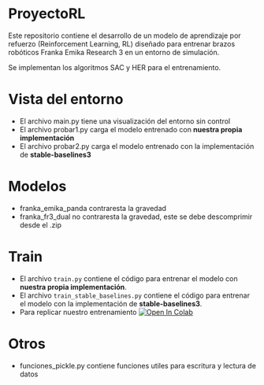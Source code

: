 # ProyectoRL
 Este repositorio contiene el desarrollo de un modelo de aprendizaje por refuerzo (Reinforcement Learning, RL) diseñado para entrenar brazos robóticos Franka Emika Research 3 en un entorno de simulación.

 Se implementan los algoritmos SAC y HER para el entrenamiento.

 # Vista del entorno
 * El archivo main.py tiene una visualización del entorno sin control
 * El archivo probar1.py carga el modelo entrenado con **nuestra propia implementación**
 * El archivo probar2.py carga el modelo entrenado con la implementación de **stable-baselines3**

# Modelos
* franka_emika_panda contraresta la gravedad
* franka_fr3_dual no contraresta la gravedad, este se debe descomprimir desde el .zip

# Train
* El archivo ```train.py``` contiene el código para entrenar el modelo con **nuestra propia implementación**.
* El archivo ```train_stable_baselines.py``` contiene el código para entrenar el modelo con la implementación de **stable-baselines3**. 
* Para replicar nuestro entrenamiento <a target="_blank" href="https://colab.research.google.com/github/dammr54/ProyectoRL/blob/main/run%20train.ipynb">
  <img src="https://colab.research.google.com/assets/colab-badge.svg" alt="Open In Colab"/>
</a>

# Otros
* funciones_pickle.py contiene funciones utiles para escritura y lectura de datos